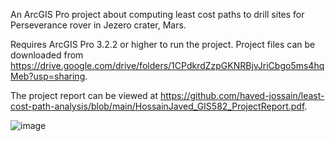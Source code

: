 An ArcGIS Pro project about computing least cost paths to drill sites for Perseverance rover in Jezero crater, Mars.

Requires ArcGIS Pro 3.2.2 or higher to run the project. Project files can be downloaded from https://drive.google.com/drive/folders/1CPdkrdZzpGKNRBjvJriCbgo5ms4hqMeb?usp=sharing.

The project report can be viewed at https://github.com/haved-jossain/least-cost-path-analysis/blob/main/HossainJaved_GIS582_ProjectReport.pdf.

![image](https://github.com/haved-jossain/least-cost-path-analysis/assets/145239371/12014c4d-9eca-411b-a38c-3ad186a8eb01)

